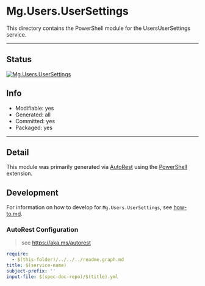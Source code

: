 <!-- region Generated -->
# Mg.Users.UserSettings
This directory contains the PowerShell module for the UsersUserSettings service.

---
## Status
[![Mg.Users.UserSettings](https://img.shields.io/powershellgallery/v/Mg.Users.UserSettings.svg?style=flat-square&label=Mg.Users.UserSettings "Mg.Users.UserSettings")](https://www.powershellgallery.com/packages/Mg.Users.UserSettings/)

## Info
- Modifiable: yes
- Generated: all
- Committed: yes
- Packaged: yes

---
## Detail
This module was primarily generated via [AutoRest](https://github.com/Azure/autorest) using the [PowerShell](https://github.com/Azure/autorest.powershell) extension.

## Development
For information on how to develop for `Mg.Users.UserSettings`, see [how-to.md](how-to.md).
<!-- endregion -->

### AutoRest Configuration

> see https://aka.ms/autorest

``` yaml
require:
  - $(this-folder)/../../../readme.graph.md
title: $(service-name)
subject-prefix: ''
input-file: $(spec-doc-repo)/$(title).yml
```
